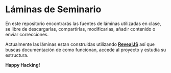 # Láminas de Seminario

En este repositorio encontrarás las fuentes de láminas utilizadas
en clase, se libre de descargarlas, compartirlas, modificarlas, añadir
contenido o enviar correcciones.

Actualmente las láminas estan construidas utilizando **[RevealJS](https://github.com/hakimel/reveal.js)** así que buscas documentación de como funcionan, accede al proyecto y estudia su estructura.

**Happy Hacking!**
